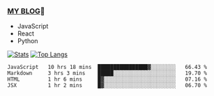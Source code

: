 ### [MY BLOG](https://github.com/festina-lente-z/haizhetang.github.io):hugs:
- JavaScript
- React
- Python

<!--
**festina-lente-z/festina-lente-z** is a ✨ _special_ ✨ repository because its `README.md` (this file) appears on your GitHub profile.

Here are some ideas to get you started:

- 🔭 I’m currently working on ...
- 🌱 I’m currently learning ...
- 👯 I’m looking to collaborate on ...
- 🤔 I’m looking for help with ...
- 💬 Ask me about ...
- 📫 How to reach me: ...
- 😄 Pronouns: ...
- ⚡ Fun fact: ...
-->
[![Stats](https://github-readme-stats.vercel.app/api?username=festina-lente-z&show_icons=true&count_private=true&theme=radical)](https://github.com/festina-lente-z)
[![Top Langs](https://github-readme-stats.vercel.app/api/top-langs/?username=festina-lente-z&layout=compact&theme=radical)](https://github.com/festina-lente-z)

<!--START_SECTION:waka-->
```text
JavaScript   10 hrs 18 mins  ████████████████▓░░░░░░░░   66.43 % 
Markdown     3 hrs 3 mins    █████░░░░░░░░░░░░░░░░░░░░   19.70 % 
HTML         1 hr 6 mins     █▓░░░░░░░░░░░░░░░░░░░░░░░   07.16 % 
JSX          1 hr 2 mins     █▓░░░░░░░░░░░░░░░░░░░░░░░   06.70 % 
```
<!--END_SECTION:waka-->
